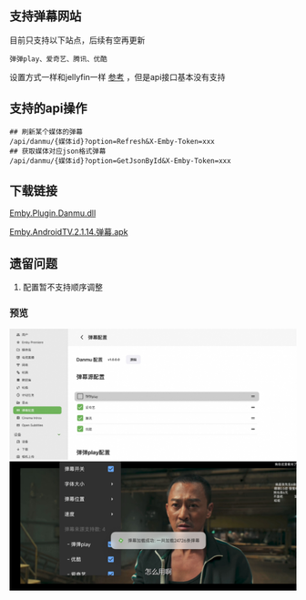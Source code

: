 ## 支持弹幕网站
目前只支持以下站点，后续有空再更新
```
弹弹play、爱奇艺、腾讯、优酷
```
设置方式一样和jellyfin一样 [参考](https://github.com/cxfksword/jellyfin-plugin-danmu) ，但是api接口基本没有支持



## 支持的api操作
```shell
## 刷新某个媒体的弹幕
/api/danmu/{媒体id}?option=Refresh&X-Emby-Token=xxx
## 获取媒体对应json格式弹幕
/api/danmu/{媒体id}?option=GetJsonById&X-Emby-Token=xxx

```

## 下载链接
[Emby.Plugin.Danmu.dll](https://github.com/fengymi/emby-plugin-danmu/releases/tag/1.0.0) <p/>
[Emby.AndroidTV.2.1.14.弹幕.apk](https://github.com/fengymi/emby-plugin-danmu/releases/tag/1.0.0)

## 遗留问题
1. 配置暂不支持顺序调整



### 预览

<img src="./doc/image/设置页面.jpg"  width="720px" />
<img src="./doc/image/tv-danmu.jpg"  width="720px" />